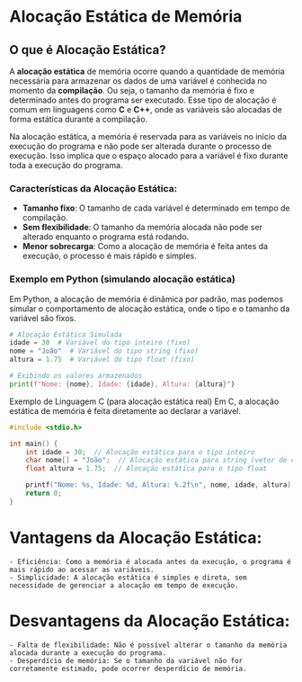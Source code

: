 # Alocação Estática de Memória

## O que é Alocação Estática?

A **alocação estática** de memória ocorre quando a quantidade de memória necessária para armazenar os dados de uma variável é conhecida no momento da **compilação**. Ou seja, o tamanho da memória é fixo e determinado antes do programa ser executado. Esse tipo de alocação é comum em linguagens como **C** e **C++**, onde as variáveis são alocadas de forma estática durante a compilação.

Na alocação estática, a memória é reservada para as variáveis no início da execução do programa e não pode ser alterada durante o processo de execução. Isso implica que o espaço alocado para a variável é fixo durante toda a execução do programa.

### Características da Alocação Estática:
- **Tamanho fixo**: O tamanho de cada variável é determinado em tempo de compilação.
- **Sem flexibilidade**: O tamanho da memória alocada não pode ser alterado enquanto o programa está rodando.
- **Menor sobrecarga**: Como a alocação de memória é feita antes da execução, o processo é mais rápido e simples.

### Exemplo em Python (simulando alocação estática)

Em Python, a alocação de memória é dinâmica por padrão, mas podemos simular o comportamento de alocação estática, onde o tipo e o tamanho da variável são fixos.

```python
# Alocação Estática Simulada
idade = 30  # Variável do tipo inteiro (fixo)
nome = "João"  # Variável do tipo string (fixo)
altura = 1.75  # Variável do tipo float (fixo)

# Exibindo os valores armazenados
print(f"Nome: {nome}, Idade: {idade}, Altura: {altura}")
```

Exemplo de Linguagem C (para alocação estática real)
Em C, a alocação estática de memória é feita diretamente ao declarar a variável.

```c
#include <stdio.h>

int main() {
    int idade = 30;  // Alocação estática para o tipo inteiro
    char nome[] = "João";  // Alocação estática para string (vetor de caracteres)
    float altura = 1.75;  // Alocação estática para o tipo float

    printf("Nome: %s, Idade: %d, Altura: %.2f\n", nome, idade, altura);
    return 0;
}
```

# Vantagens da Alocação Estática:
    - Eficiência: Como a memória é alocada antes da execução, o programa é mais rápido ao acessar as variáveis.
    - Simplicidade: A alocação estática é simples e direta, sem necessidade de gerenciar a alocação em tempo de execução.

# Desvantagens da Alocação Estática:
    - Falta de flexibilidade: Não é possível alterar o tamanho da memória alocada durante a execução do programa.
    - Desperdício de memória: Se o tamanho da variável não for corretamente estimado, pode ocorrer desperdício de memória.
